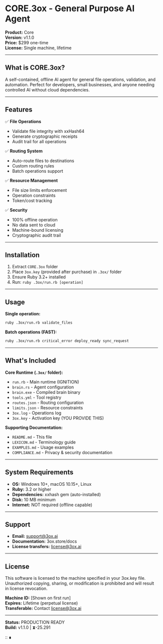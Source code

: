 # CORE.3ox - General Purpose AI Agent
**Product:** Core  
**Version:** v1.1.0  
**Price:** $299 one-time  
**License:** Single machine, lifetime

---

## What is CORE.3ox?

A self-contained, offline AI agent for general file operations, validation, and automation. Perfect for developers, small businesses, and anyone needing controlled AI without cloud dependencies.

---

## Features

✅ **File Operations**
- Validate file integrity with xxHash64
- Generate cryptographic receipts
- Audit trail for all operations

✅ **Routing System**
- Auto-route files to destinations
- Custom routing rules
- Batch operations support

✅ **Resource Management**
- File size limits enforcement
- Operation constraints
- Token/cost tracking

✅ **Security**
- 100% offline operation
- No data sent to cloud
- Machine-bound licensing
- Cryptographic audit trail

---

## Installation

1. Extract `CORE.3ox` folder
2. Place `3ox.key` (provided after purchase) in `.3ox/` folder
3. Ensure Ruby 3.2+ installed
4. Run: `ruby .3ox/run.rb [operation]`

---

## Usage

**Single operation:**
```bash
ruby .3ox/run.rb validate_files
```

**Batch operations (FAST):**
```bash
ruby .3ox/run.rb critical_error deploy_ready sync_request
```

---

## What's Included

**Core Runtime (`.3ox/` folder):**
- `run.rb` - Main runtime (IGNITION)
- `brain.rs` - Agent configuration
- `brain.exe` - Compiled brain binary
- `tools.yml` - Tool registry
- `routes.json` - Routing configuration
- `limits.json` - Resource constraints
- `3ox.log` - Operations log
- `3ox.key` - Activation key (YOU PROVIDE THIS)

**Supporting Documentation:**
- `README.md` - This file
- `LEXICON.md` - Terminology guide
- `EXAMPLES.md` - Usage examples
- `COMPLIANCE.md` - Privacy & security documentation

---

## System Requirements

- **OS:** Windows 10+, macOS 10.15+, Linux
- **Ruby:** 3.2 or higher
- **Dependencies:** xxhash gem (auto-installed)
- **Disk:** 10 MB minimum
- **Internet:** NOT required (offline capable)

---

## Support

- **Email:** support@3ox.ai
- **Documentation:** 3ox.store/docs
- **License transfers:** license@3ox.ai

---

## License

This software is licensed to the machine specified in your 3ox.key file. Unauthorized copying, sharing, or modification is prohibited and will result in license revocation.

**Machine ID:** [Shown on first run]  
**Expires:** Lifetime (perpetual license)  
**Transferable:** Contact license@3ox.ai

---

**Status:** PRODUCTION READY  
**Build:** v1.1.0 | ⧗-25.291

:: ∎

